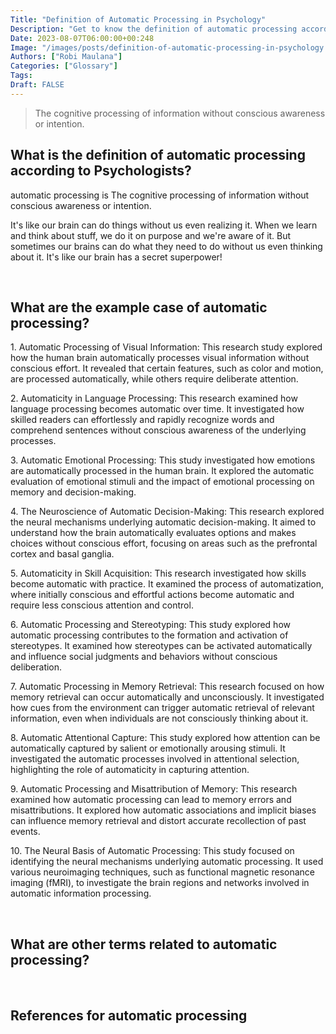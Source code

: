 ```yaml
---
Title: "Definition of Automatic Processing in Psychology"
Description: "Get to know the definition of automatic processing according to psychologists."
Date: 2023-08-07T06:00:00+00:248
Image: "/images/posts/definition-of-automatic-processing-in-psychology.jpg"
Authors: ["Robi Maulana"]
Categories: ["Glossary"]
Tags: 
Draft: FALSE
---
```





> The cognitive processing of information without conscious awareness or intention.

## What is the definition of automatic processing according to Psychologists?

automatic processing is The cognitive processing of information without conscious awareness or intention.

It's like our brain can do things without us even realizing it. When we learn and think about stuff, we do it on purpose and we're aware of it. But sometimes our brains can do what they need to do without us even thinking about it. It's like our brain has a secret superpower!

 

## What are the example case of automatic processing?

1\. Automatic Processing of Visual Information: This research study explored how the human brain automatically processes visual information without conscious effort. It revealed that certain features, such as color and motion, are processed automatically, while others require deliberate attention.

2\. Automaticity in Language Processing: This research examined how language processing becomes automatic over time. It investigated how skilled readers can effortlessly and rapidly recognize words and comprehend sentences without conscious awareness of the underlying processes.

3\. Automatic Emotional Processing: This study investigated how emotions are automatically processed in the human brain. It explored the automatic evaluation of emotional stimuli and the impact of emotional processing on memory and decision-making.

4\. The Neuroscience of Automatic Decision-Making: This research explored the neural mechanisms underlying automatic decision-making. It aimed to understand how the brain automatically evaluates options and makes choices without conscious effort, focusing on areas such as the prefrontal cortex and basal ganglia.

5\. Automaticity in Skill Acquisition: This research investigated how skills become automatic with practice. It examined the process of automatization, where initially conscious and effortful actions become automatic and require less conscious attention and control.

6\. Automatic Processing and Stereotyping: This study explored how automatic processing contributes to the formation and activation of stereotypes. It examined how stereotypes can be activated automatically and influence social judgments and behaviors without conscious deliberation.

7\. Automatic Processing in Memory Retrieval: This research focused on how memory retrieval can occur automatically and unconsciously. It investigated how cues from the environment can trigger automatic retrieval of relevant information, even when individuals are not consciously thinking about it.

8\. Automatic Attentional Capture: This study explored how attention can be automatically captured by salient or emotionally arousing stimuli. It investigated the automatic processes involved in attentional selection, highlighting the role of automaticity in capturing attention.

9\. Automatic Processing and Misattribution of Memory: This research examined how automatic processing can lead to memory errors and misattributions. It explored how automatic associations and implicit biases can influence memory retrieval and distort accurate recollection of past events.

10\. The Neural Basis of Automatic Processing: This study focused on identifying the neural mechanisms underlying automatic processing. It used various neuroimaging techniques, such as functional magnetic resonance imaging (fMRI), to investigate the brain regions and networks involved in automatic information processing.

 

## What are other terms related to automatic processing?

 

## References for automatic processing
